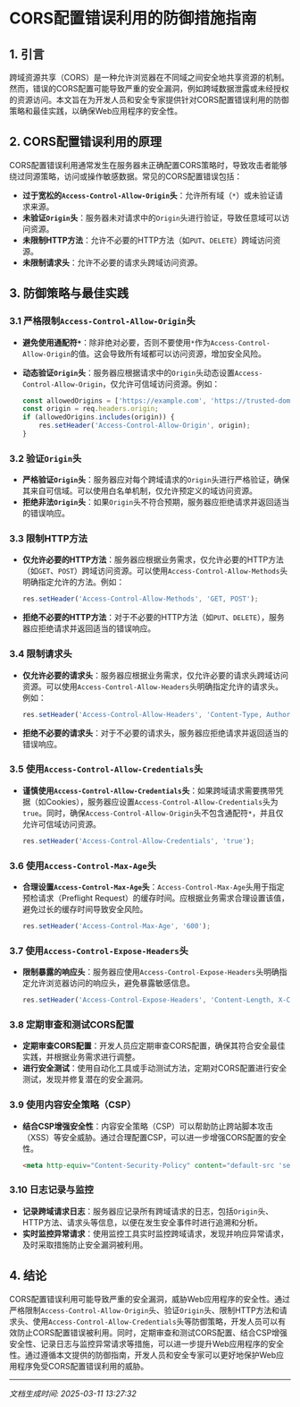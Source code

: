 # CORS配置错误利用的防御措施指南

## 1. 引言

跨域资源共享（CORS）是一种允许浏览器在不同域之间安全地共享资源的机制。然而，错误的CORS配置可能导致严重的安全漏洞，例如跨域数据泄露或未经授权的资源访问。本文旨在为开发人员和安全专家提供针对CORS配置错误利用的防御策略和最佳实践，以确保Web应用程序的安全性。

## 2. CORS配置错误利用的原理

CORS配置错误利用通常发生在服务器未正确配置CORS策略时，导致攻击者能够绕过同源策略，访问或操作敏感数据。常见的CORS配置错误包括：

- **过于宽松的`Access-Control-Allow-Origin`头**：允许所有域（`*`）或未验证请求来源。
- **未验证`Origin`头**：服务器未对请求中的`Origin`头进行验证，导致任意域可以访问资源。
- **未限制HTTP方法**：允许不必要的HTTP方法（如`PUT`、`DELETE`）跨域访问资源。
- **未限制请求头**：允许不必要的请求头跨域访问资源。

## 3. 防御策略与最佳实践

### 3.1 严格限制`Access-Control-Allow-Origin`头

- **避免使用通配符`*`**：除非绝对必要，否则不要使用`*`作为`Access-Control-Allow-Origin`的值。这会导致所有域都可以访问资源，增加安全风险。
- **动态验证`Origin`头**：服务器应根据请求中的`Origin`头动态设置`Access-Control-Allow-Origin`，仅允许可信域访问资源。例如：

  ```javascript
  const allowedOrigins = ['https://example.com', 'https://trusted-domain.com'];
  const origin = req.headers.origin;
  if (allowedOrigins.includes(origin)) {
      res.setHeader('Access-Control-Allow-Origin', origin);
  }
  ```

### 3.2 验证`Origin`头

- **严格验证`Origin`头**：服务器应对每个跨域请求的`Origin`头进行严格验证，确保其来自可信域。可以使用白名单机制，仅允许预定义的域访问资源。
- **拒绝非法`Origin`头**：如果`Origin`头不符合预期，服务器应拒绝请求并返回适当的错误响应。

### 3.3 限制HTTP方法

- **仅允许必要的HTTP方法**：服务器应根据业务需求，仅允许必要的HTTP方法（如`GET`、`POST`）跨域访问资源。可以使用`Access-Control-Allow-Methods`头明确指定允许的方法。例如：

  ```javascript
  res.setHeader('Access-Control-Allow-Methods', 'GET, POST');
  ```

- **拒绝不必要的HTTP方法**：对于不必要的HTTP方法（如`PUT`、`DELETE`），服务器应拒绝请求并返回适当的错误响应。

### 3.4 限制请求头

- **仅允许必要的请求头**：服务器应根据业务需求，仅允许必要的请求头跨域访问资源。可以使用`Access-Control-Allow-Headers`头明确指定允许的请求头。例如：

  ```javascript
  res.setHeader('Access-Control-Allow-Headers', 'Content-Type, Authorization');
  ```

- **拒绝不必要的请求头**：对于不必要的请求头，服务器应拒绝请求并返回适当的错误响应。

### 3.5 使用`Access-Control-Allow-Credentials`头

- **谨慎使用`Access-Control-Allow-Credentials`头**：如果跨域请求需要携带凭据（如Cookies），服务器应设置`Access-Control-Allow-Credentials`头为`true`。同时，确保`Access-Control-Allow-Origin`头不包含通配符`*`，并且仅允许可信域访问资源。

  ```javascript
  res.setHeader('Access-Control-Allow-Credentials', 'true');
  ```

### 3.6 使用`Access-Control-Max-Age`头

- **合理设置`Access-Control-Max-Age`头**：`Access-Control-Max-Age`头用于指定预检请求（Preflight Request）的缓存时间。应根据业务需求合理设置该值，避免过长的缓存时间导致安全风险。

  ```javascript
  res.setHeader('Access-Control-Max-Age', '600');
  ```

### 3.7 使用`Access-Control-Expose-Headers`头

- **限制暴露的响应头**：服务器应使用`Access-Control-Expose-Headers`头明确指定允许浏览器访问的响应头，避免暴露敏感信息。

  ```javascript
  res.setHeader('Access-Control-Expose-Headers', 'Content-Length, X-Custom-Header');
  ```

### 3.8 定期审查和测试CORS配置

- **定期审查CORS配置**：开发人员应定期审查CORS配置，确保其符合安全最佳实践，并根据业务需求进行调整。
- **进行安全测试**：使用自动化工具或手动测试方法，定期对CORS配置进行安全测试，发现并修复潜在的安全漏洞。

### 3.9 使用内容安全策略（CSP）

- **结合CSP增强安全性**：内容安全策略（CSP）可以帮助防止跨站脚本攻击（XSS）等安全威胁。通过合理配置CSP，可以进一步增强CORS配置的安全性。

  ```html
  <meta http-equiv="Content-Security-Policy" content="default-src 'self'; script-src 'self' https://trusted-domain.com;">
  ```

### 3.10 日志记录与监控

- **记录跨域请求日志**：服务器应记录所有跨域请求的日志，包括`Origin`头、HTTP方法、请求头等信息，以便在发生安全事件时进行追溯和分析。
- **实时监控异常请求**：使用监控工具实时监控跨域请求，发现并响应异常请求，及时采取措施防止安全漏洞被利用。

## 4. 结论

CORS配置错误利用可能导致严重的安全漏洞，威胁Web应用程序的安全性。通过严格限制`Access-Control-Allow-Origin`头、验证`Origin`头、限制HTTP方法和请求头、使用`Access-Control-Allow-Credentials`头等防御策略，开发人员可以有效防止CORS配置错误被利用。同时，定期审查和测试CORS配置、结合CSP增强安全性、记录日志与监控异常请求等措施，可以进一步提升Web应用程序的安全性。通过遵循本文提供的防御指南，开发人员和安全专家可以更好地保护Web应用程序免受CORS配置错误利用的威胁。

---

*文档生成时间: 2025-03-11 13:27:32*
